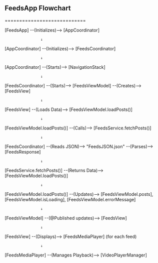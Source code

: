 


## FeedsApp Flowchart
============================


[FeedsApp] --(Initializes)--> [AppCoordinator]

                    ↓

[AppCoordinator] --(Initializes)--> [FeedsCoordinator]

                    ↓

[AppCoordinator] --(Starts)--> [NavigationStack]

                    ↓
                        
[FeedsCoordinator] --(Starts)--> [FeedsViewModel] --(Creates)--> [FeedsView]              
                        

                    ↓

[FeedsView] --(Loads Data)--> [FeedsViewModel.loadPosts()]

                    ↓

[FeedsViewModel.loadPosts()] --(Calls)--> [FeedsService.fetchPosts()]

                    ↓
                       
[FeedsCoordinator] --(Reads JSON)--> "FeedsJSON.json" --(Parses)--> [FeedsResponse]                              
                    
                    ↓
                    
[FeedsService.fetchPosts()] --(Returns Data)--> [FeedsViewModel.loadPosts()]
                    
                    ↓
                    
[FeedsViewModel.loadPosts()] --(Updates)--> [FeedsViewModel.posts], [FeedsViewModel.isLoading], [FeedsViewModel.errorMessage]
                    
                    ↓
                    
[FeedsViewModel] --(@Published updates)--> [FeedsView]
                    
                    ↓
                    
[FeedsView] --(Displays)--> [FeedsMediaPlayer] (for each feed)
                    
                    ↓
                    
[FeedsMediaPlayer] --(Manages Playback)--> [VideoPlayerManager]



